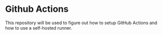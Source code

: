# Github Actions

This repository will be used to figure out how to setup GitHub Actions and
how to use a self-hosted runner.
